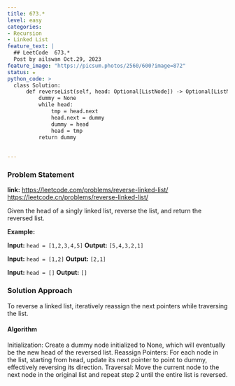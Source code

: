 ```yaml
---
title: 673.*
level: easy
categories:
- Recursion
- Linked List
feature_text: |
  ## LeetCode  673.*
  Post by ailswan Oct.29, 2023
feature_image: "https://picsum.photos/2560/600?image=872"
status: ★
python_code: >
  class Solution:
      def reverseList(self, head: Optional[ListNode]) -> Optional[ListNode]:
          dummy = None
          while head:
              tmp = head.next
              head.next = dummy
              dummy = head
              head = tmp
          return dummy
        
   
---
```


### Problem Statement
**link:**
https://leetcode.com/problems/reverse-linked-list/
https://leetcode.cn/problems/reverse-linked-list/
 
Given the head of a singly linked list, reverse the list, and return the reversed list.

**Example:**

**Input:** `head = [1,2,3,4,5]`
**Output:** `[5,4,3,2,1]`
 
**Input:** `head = [1,2]`
**Output:** `[2,1]`
 
**Input:** `head = []`
**Output:** `[]`

### Solution Approach
To reverse a linked list, iteratively reassign the next pointers while traversing the list.

#### Algorithm
Initialization: Create a dummy node initialized to None, which will eventually be the new head of the reversed list.
Reassign Pointers: For each node in the list, starting from head, update its next pointer to point to dummy, effectively reversing its direction.
Traversal: Move the current node to the next node in the original list and repeat step 2 until the entire list is reversed.
